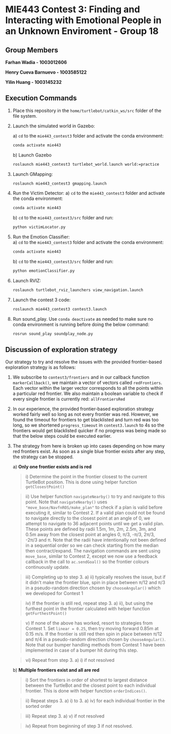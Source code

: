 # MIE443 Contest 3: Finding and Interacting with Emotional People in an Unknown Enviroment - Group 18
## Group Members
**Farhan Wadia - 1003012606**

**Henry Cueva Barnuevo - 1003585122**

**Yilin Huang - 1003145232**

## Execution Commands
1. Place this repository in the `home/turtlebot/catkin_ws/src` folder of the file system.

2. Launch the simulated world in Gazebo:
    
    a) `cd` to the `mie443_contest3` folder and activate the conda environment:
    ```bash
    conda activate mie443
    ```
    b) Launch Gazebo
    ```bash
    roslaunch mie443_contest3 turtlebot_world.launch world:=practice
    ```
3. Launch GMapping:
    ```bash
    roslaunch mie443_contest3 gmapping.launch
    ```
4. Run the Victim Detector:
    a) `cd` to the `mie443_contest3` folder and activate the conda environment:
    ```bash
    conda activate mie443
    ```
    b) `cd` to the `mie443_contest3/src` folder and run:
    ```bash
    python victimLocator.py
    ```
5. Run the Emotion Classifier:   
    a) `cd` to the `mie443_contest3` folder and activate the conda environment:
    ```bash
    conda activate mie443
    ```
    b) `cd` to the `mie443_contest3/src` folder and run:
    ```bash
    python emotionClassifier.py
    ```
6. Launch RVIZ:
    ```bash
    roslaunch turtlebot_rviz_launchers view_navigation.launch
    ```
7. Launch the contest 3 code:
    ```bash
    roslaunch mie443_contest3 contest3.launch
    ```
8. Run sound_play. Use `conda deactivate` as needed to make sure no conda environment is running before doing the below command:
    ```bash
    rosrun sound_play soundplay_node.py
    ```
## Discussion of exploration strategy
Our strategy to try and resolve the issues with the provided frontier-based exploration strategy is as follows:
1. We subscribe to `contest3/frontiers` and in our callback function `markerCallback()`, we maintain a vector of vectors called `redFrontiers`. Each vector within the larger vector corresponds to all the points within a particular red frontier. We also maintain a boolean variable to check if every single frontier is currently red: `allFrontiersRed`
2. In our experience, the provided frontier-based exploration strategy worked fairly well so long as not every frontier was red. However, we found the timeout for frontiers to get blacklisted and turn red was too long, so we shortened `progress_timeout` in `contest3.launch` to 4s so the frontiers would get blacklisted quicker if no progress was being made so that the below steps could be executed earlier.
3. The strategy from here is broken up into cases depending on how many red frontiers exist. As soon as a single blue frontier exists after any step, the strategy can be stopped.
	
    a) **Only one frontier exists and is red**
    
    > i) Determine the point in the frontier closest to the current TurtleBot position. This is done using helper function `getClosestPoint()`
       
    > ii) Use helper function `navigateNearby()` to try and navigate to this point. Note that `navigateNearby()` uses `"move_base/NavfnROS/make_plan"` to check if a plan is valid before executing it, similar to Contest 2. If a valid plan could not be found to navigate directly to the closest point at an angle of 0, we attempt to navigate to 36 adjacent points until we get a valid plan. These points are defined by radii 1.5m, 1m, 2m, 2.5m, 3m, and 0.5m away from the closest point at angles 0, π/3, -π/3, 2π/3, -2π/3 and π. Note that the radii have intentionally not been defined in a sequential order so we can check starting from the median then contract/expand. The navigation commands are sent using `move_base`, similar to Contest 2, except we now use a feedback callback in the call to `ac.sendGoal()` so the frontier colours continuously update.
     
    > iii) Completing up to step 3. a) ii) typically resolves the issue, but if it didn't make the frontier blue, spin in place between π/12 and π/3 in a pseudo-random direction chosen by `chooseAngular()` which we developed for Contest 1
    
    > iv) If the frontier is still red, repeat step 3. a) ii), but using the furthest point in the frontier calculated with helper function `getFurthestPoint()`
     
    > v) If none of the above has worked, resort to strategies from Contest 1. Set `linear = 0.25`, then try moving forward 0.85m at 0.15 m/s. If the frontier is still red then spin in place between π/12 and π/4 in a pseudo-random direction chosen by `chooseAngular()`. Note that our bumper handling methods from Contest 1 have been implemented in case of a bumper hit during this step.
    
    > vi) Repeat from step 3. a) i) if not resolved
      
    b) **Multiple frontiers exist and all are red**
    
    > i) Sort the frontiers in order of shortest to largest distance between the TurtleBot and the closest point to each individual frontier. This is done with helper function `orderIndices()`.
     
    > ii) Repeat steps 3. a) i) to 3. a) iv) for each individual frontier in the sorted order
      
    > iii) Repeat step 3. a) v) if not resolved
     
    > iv) Repeat from beginning of step 3 if not resolved.

